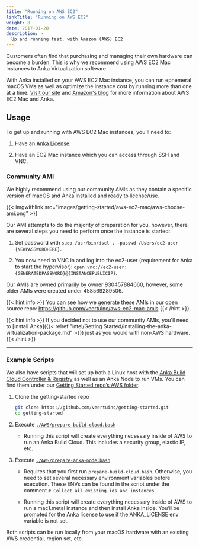 ```yaml
---
title: "Running on AWS EC2"
linkTitle: "Running on AWS EC2"
weight: 8
date: 2017-01-20
description: >
  Up and running fast, with Amazon (AWS) EC2
---
```


Customers often find that purchasing and managing their own hardware can become a burden. This is why we recommend using AWS EC2 Mac instances to Anka Virtualization software.

With Anka installed on your AWS EC2 Mac instance, you can run ephemeral macOS VMs as well as optimize the instance cost by running more than one at a time. [Visit our site](https://veertu.com/aws-ec2-mac/) and [Amazon's blog](https://aws.amazon.com/blogs/compute/getting-started-with-anka-on-ec2-mac-instances/) for more information about AWS EC2 Mac and Anka.

## Usage

To get up and running with AWS EC2 Mac instances, you'll need to:

1. Have an [Anka License](https://veertu.com/anka-build-trial/).

2. Have an EC2 Mac instance which you can access through SSH and VNC.

### Community AMI

We highly recommend using our community AMIs as they contain a specific version of macOS and Anka installed and ready to license/use.

{{< imgwithlink src="images/getting-started/aws-ec2-mac/aws-choose-ami.png" >}}<br />

Our AMI attempts to do the majority of preparation for you, however, there are several steps you need to perform once the instance is started:

1. Set password with `sudo /usr/bin/dscl . -passwd /Users/ec2-user {NEWPASSWORDHERE}`.

2. You now need to VNC in and log into the ec2-user (requirement for Anka to start the hypervisor): `open vnc://ec2-user:{GENERATEDPASSWORD}@{INSTANCEPUBLICIP}`.

Our AMIs are owned primarily by owner 930457884660, however, some older AMIs were created under 458569289506.

{{< hint info >}}
You can see how we generate these AMIs in our open source repo: https://github.com/veertuinc/aws-ec2-mac-amis
{{< /hint >}}

{{< hint info >}}
If you decided not to use our community AMIs, you'll need to [install Anka]({{< relref "intel/Getting Started/installing-the-anka-virtualization-package.md" >}}) just as you would with non-AWS hardware.
{{< /hint >}}

---

### Example Scripts

We also have scripts that will set up both a Linux host with the [Anka Build Cloud Controller & Registry](https://veertu.com/anka-build/) as well as an Anka Node to run VMs. You can find them under our [Getting Started repo’s AWS folder](https://github.com/veertuinc/getting-started#aws-aws).

1. Clone the getting-started repo
    ```bash
    git clone https://github.com/veertuinc/getting-started.git
    cd getting-started
    ```

2. Execute [`./AWS/prepare-build-cloud.bash`](https://github.com/veertuinc/getting-started/blob/master/AWS/prepare-build-cloud.bash)
    - Running this script will create everything necessary inside of AWS to run an Anka Build Cloud. This includes a security group, elastic IP, etc.

3. Execute [`./AWS/prepare-anka-node.bash`](https://github.com/veertuinc/getting-started/blob/master/AWS/prepare-anka-node.bash)

    - Requires that you first run `prepare-build-cloud.bash`. Otherwise, you need to set several necessary environment variables before execution. These ENVs can be found in the script under the comment `# Collect all existing ids and instances`.

    - Running this script will create everything necessary inside of AWS to run a mac1.metal instance and then install Anka inside. You’ll be prompted for the Anka license to use if the ANKA_LICENSE env variable is not set.

Both scripts can be run locally from your macOS hardware with an existing AWS credential, region set, etc.
